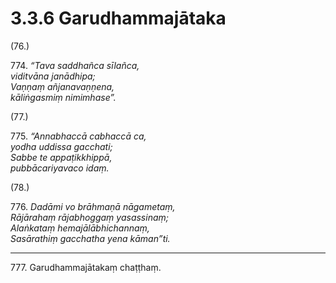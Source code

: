 # 3.3.6 Garudhammajātaka

(76.)

774\. _“Tava saddhañca sīlañca,_  
_viditvāna janādhipa;_  
_Vaṇṇaṃ añjanavaṇṇena,_  
_kāliṅgasmiṃ nimimhase”._  

(77.)

775\. _“Annabhaccā cabhaccā ca,_  
_yodha uddissa gacchati;_  
_Sabbe te appaṭikkhippā,_  
_pubbācariyavaco idaṃ._  

(78.)

776\. _Dadāmi vo brāhmaṇā nāgametaṃ,_  
_Rājārahaṃ rājabhoggaṃ yasassinaṃ;_  
_Alaṅkataṃ hemajālābhichannaṃ,_  
_Sasārathiṃ gacchatha yena kāman”ti._  

---

777\. Garudhammajātakaṃ chaṭṭhaṃ.
